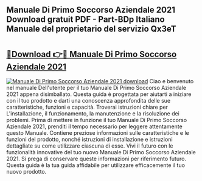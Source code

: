 ## Manuale Di Primo Soccorso Aziendale 2021 Download gratuit PDF - Part-BDp Italiano Manuale del proprietario del servizio Qx3eT

# <h2><a href="http://dfdlgwq.blite.top/?on=Manuale+Di+Primo+Soccorso+Aziendale+2021">🔗Download 👉🔴 Manuale Di Primo Soccorso Aziendale 2021</a></h2>

[![Manuale Di Primo Soccorso Aziendale 2021 download](https://i.imgur.com/lujVjoI.png)](http://dfdlgwq.blite.top/?on=Manuale+Di+Primo+Soccorso+Aziendale+2021)
Ciao e benvenuto nel manuale Dell'utente per il tuo Manuale Di Primo Soccorso Aziendale 2021 appena disimballato. Questa guida è progettata per aiutarti a iniziare con il tuo prodotto e darti una conoscenza approfondita delle sue caratteristiche, funzioni e capacità. Troverai istruzioni chiare per L'installazione, il funzionamento, la manutenzione e la risoluzione dei problemi. Prima di mettere in funzione il tuo Manuale Di Primo Soccorso Aziendale 2021, prenditi il tempo necessario per leggere attentamente questo Manuale. Contiene preziose informazioni sulle caratteristiche e le funzioni del prodotto, nonché istruzioni di installazione e istruzioni dettagliate su come utilizzare ciascuna di esse. Vivi il futuro con le funzionalità innovative del tuo nuovo Manuale Di Primo Soccorso Aziendale 2021. Si prega di conservare queste informazioni per riferimento futuro. Questa guida è la tua guida affidabile per utilizzare efficacemente il tuo nuovo prodotto.
